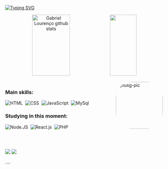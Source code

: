 [![Typing SVG](https://readme-typing-svg.herokuapp.com/?color=dc6bad&size=35&center=true&vCenter=true&width=1000&lines=Hello,+my+name+is+Gabriel+Lourenço;I'm+20+years+old;I+from+Brazil,+MG;I+study+systems+information;this+is+the+space+where+I+share+my+studies;Be+Welcome!+:%29)](https://git.io/typing-svg)

<div align="center">  
  <img width="49%" height="195px" src="https://github-readme-stats.vercel.app/api?username=ognusg&show_icons=true&count_private=true&hide_border=true&title_color=&icon_color=dc6bad&text_color=dc6bad&bg_color=0d1117" alt="Gabriel Lourenço github stats" /> 
  <img width="41%" height="195px" src="https://github-readme-stats.vercel.app/api/top-langs/?username=ognusg&layout=compact&hide_border=true&title_color=dc6bad&text_color=dc6bad&bg_color=0d1117" />
</div>


<div style="display: inline_block"><br>
  <img align="right" alt="nusg-pic" height="150" style="border-radius:50px;" src="https://i.pinimg.com/736x/b4/f3/3c/b4f33c0905d83f0ca62e863090f0da24.jpg">
</div>

### Main skills:
![HTML](https://img.shields.io/badge/-html-0D1117?style=for-the-badge&logo=html5&labelColor=0D1117)&nbsp;
![CSS](https://img.shields.io/badge/-CSS-0D1117?style=for-the-badge&logo=CSS3&logoColor=1572B6&labelColor=0D1117)&nbsp;
![JavaScript](https://img.shields.io/badge/-JavaScript-0D1117?style=for-the-badge&logo=javascript&labelColor=0D1117&textColor=0D1117)&nbsp;
![MySql](https://img.shields.io/badge/-MySql-0D1117?style=for-the-badge&logo=MySql&labelColor=0D1117&textColor=0D1117)&nbsp;
  
### Studying in this moment:
![Node.JS](https://img.shields.io/badge/-Node.JS-0D1117?style=for-the-badge&logo=node.js&labelColor=0D1117&textColor=0D1117)&nbsp;
![React.js](https://img.shields.io/badge/-React.js-0D1117?style=for-the-badge&logo=react&labelColor=0D1117)&nbsp;
![PHP](https://img.shields.io/badge/-php-0D1117?style=for-the-badge&logo=php&logoColor=purple&labelColor=0D1117)&nbsp; 

<br><br>
 
  <a href = "mailto:glourenco150@gmail.com"><img src="https://img.shields.io/badge/-Gmail-%23333?style=for-the-badge&logo=gmail&logoColor=white" target="_blank"></a>
  <a href="https://www.linkedin.com/in/gabriel-louren%C3%A7o-b50492212/" target="_blank"><img src="https://img.shields.io/badge/-LinkedIn-%230077B5?style=for-the-badge&logo=linkedin&logoColor=white" target="_blank"></a>
  
....
